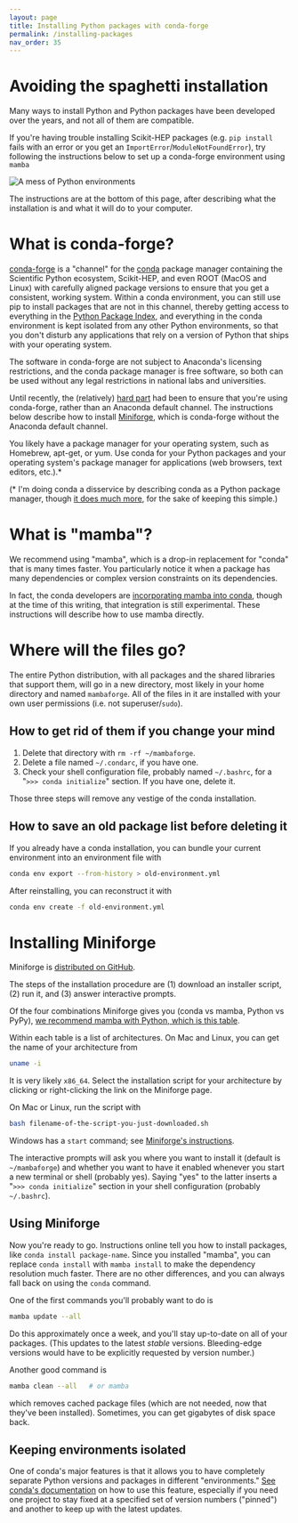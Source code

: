 ```yaml
---
layout: page
title: Installing Python packages with conda-forge
permalink: /installing-packages
nav_order: 35
---
```


# Avoiding the spaghetti installation

Many ways to install Python and Python packages have been developed over the years, and not all of them are compatible.

If you're having trouble installing Scikit-HEP packages (e.g. `pip install` fails with an error or you get an `ImportError`/`ModuleNotFoundError`), try following the instructions below to set up a conda-forge environment using `mamba`

![A mess of Python environments](https://imgs.xkcd.com/comics/python_environment.png)

The instructions are at the bottom of this page, after describing what the installation is and what it will do to your computer.

# What is conda-forge?

[conda-forge](https://conda-forge.org/) is a "channel" for the [conda](https://docs.conda.io/) package manager containing the Scientific Python ecosystem, Scikit-HEP, and even ROOT (MacOS and Linux) with carefully aligned package versions to ensure that you get a consistent, working system. Within a conda environment, you can still use pip to install packages that are not in this channel, thereby getting access to everything in the [Python Package Index](https://pypi.org/), and everything in the conda environment is kept isolated from any other Python environments, so that you don't disturb any applications that rely on a version of Python that ships with your operating system.

The software in conda-forge are not subject to Anaconda's licensing restrictions, and the conda package manager is free software, so both can be used without any legal restrictions in national labs and universities.

Until recently, the (relatively) [hard part](https://conda-forge.org/docs/user/introduction.html#how-can-i-install-packages-from-conda-forge) had been to ensure that you're using conda-forge, rather than an Anaconda default channel. The instructions below describe how to install [Miniforge](https://github.com/conda-forge/miniforge), which is conda-forge without the Anaconda default channel.

You likely have a package manager for your operating system, such as Homebrew, apt-get, or yum. Use conda for your Python packages and your operating system's package manager for applications (web browsers, text editors, etc.).\*

(\* I'm doing conda a disservice by describing conda as a Python package manager, though [it does much more](https://jakevdp.github.io/blog/2016/08/25/conda-myths-and-misconceptions/#Myth-#2:-Conda-is-a-Python-package-manager), for the sake of keeping this simple.)

# What is "mamba"?

We recommend using "mamba", which is a drop-in replacement for "conda" that is many times faster. You particularly notice it when a package has many dependencies or complex version constraints on its dependencies.

In fact, the conda developers are [incorporating mamba into conda](https://www.anaconda.com/blog/a-faster-conda-for-a-growing-community), though at the time of this writing, that integration is still experimental. These instructions will describe how to use mamba directly.

# Where will the files go?

The entire Python distribution, with all packages and the shared libraries that support them, will go in a new directory, most likely in your home directory and named `mambaforge`. All of the files in it are installed with your own user permissions (i.e. not superuser/`sudo`).

## How to get rid of them if you change your mind

1. Delete that directory with `rm -rf ~/mambaforge`.
2. Delete a file named `~/.condarc`, if you have one.
3. Check your shell configuration file, probably named `~/.bashrc`, for a "`>>> conda initialize`" section. If you have one, delete it.

Those three steps will remove any vestige of the conda installation.

## How to save an old package list before deleting it

If you already have a conda installation, you can bundle your current environment into an environment file with

```bash
conda env export --from-history > old-environment.yml
```

After reinstalling, you can reconstruct it with

```bash
conda env create -f old-environment.yml
```

# Installing Miniforge

Miniforge is [distributed on GitHub](https://github.com/conda-forge/miniforge).

The steps of the installation procedure are (1) download an installer script, (2) run it, and (3) answer interactive prompts.

Of the four combinations Miniforge gives you (conda vs mamba, Python vs PyPy), [we recommend mamba with Python, which is this table](https://github.com/conda-forge/miniforge#mambaforge).

Within each table is a list of architectures. On Mac and Linux, you can get the name of your architecture from

```bash
uname -i
```

It is very likely `x86_64`. Select the installation script for your architecture by clicking or right-clicking the link on the Miniforge page.

On Mac or Linux, run the script with

```bash
bash filename-of-the-script-you-just-downloaded.sh
```

Windows has a `start` command; see [Miniforge's instructions](https://github.com/conda-forge/miniforge#windows).

The interactive prompts will ask you where you want to install it (default is `~/mambaforge`) and whether you want to have it enabled whenever you start a new terminal or shell (probably yes). Saying "yes" to the latter inserts a "`>>> conda initialize`" section in your shell configuration (probably `~/.bashrc`).

## Using Miniforge

Now you're ready to go. Instructions online tell you how to install packages, like `conda install package-name`. Since you installed "mamba", you can replace `conda install` with `mamba install` to make the dependency resolution much faster. There are no other differences, and you can always fall back on using the `conda` command.

One of the first commands you'll probably want to do is

```bash
mamba update --all
```

Do this approximately once a week, and you'll stay up-to-date on all of your packages. (This updates to the latest _stable_ versions. Bleeding-edge versions would have to be explicitly requested by version number.)

Another good command is

```bash
mamba clean --all   # or mamba
```

which removes cached package files (which are not needed, now that they've been installed). Sometimes, you can get gigabytes of disk space back.

## Keeping environments isolated

One of conda's major features is that it allows you to have completely separate Python versions and packages in different "environments." [See conda's documentation](https://docs.conda.io/projects/conda/en/latest/user-guide/getting-started.html#managing-environments) on how to use this feature, especially if you need one project to stay fixed at a specified set of version numbers ("pinned") and another to keep up with the latest updates.
